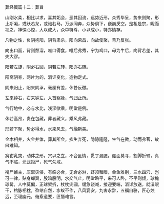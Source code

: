 葬经翼篇十二：葬旨

山刚水柔，相比以求，喜其姤会，恶其囚流，远势近形，众秀毕呈，势来则聚，形止斯凝，或跃若龙，或驰若马，万派同奔，众势俱下，巍巍戾空，是祖是宗，睨而视之，神悚心惊，大以成大，众中特尊，小以成小，特亦情存。

凡物之性，负阴抱阳，阴背肃杀，阳向荣昌，向故使聚，背乃反张。

向出口面，背则颓溜，唯口得食，唯后弗秀，宁为鸡口，毋为牛后，向背若差，其失大谬。

阳若左旋，阴必右回，阴若左转，阳亦右随。

阳窝阴脊，两片为的，消详变化，造物定式。

阴来阳止，阳来阴承，毫厘有差，休咎反徵。

左来钟右，右来钟左，入首察脉，气归止所。

气行地中，必与水比，浅深欲乘，明堂是例。

休若高昂，贵在包藏，葬者藏义，乘风弗藏。

形若下聚，势必得水，水来风去，气融斯美。

金木相并，火金并体，葬其所会，挨生弃死，隐隐隆隆，生气在微，动而弗著，故曰难知。

窝钳乳突，动体之形，穴以之立，不合匪情，贯丁漏腮，绷面莫寻，割脚折臂，真气不临，元武拒尸，死气勿咸。

衔尸嫉主，压窜灾侵，有临必合，无合必淋，虾须蟹眼，金鱼难别，三水四穴，岂可一律，贴身蝉翼，股暗股明，水交气止，明堂略平，来可人卧，不平则倾，球檐球髯，人中莫偏，正球架折，杖枕尖圆，缓急饶减，接迎要端，消详放送，就湿眠干，棺脉相枕，盈缩自然，水蚁不作，八风宴安，九害永辞，五福自骈，匠心烛远，至理幽元，俯察道要，匪悟难言。

